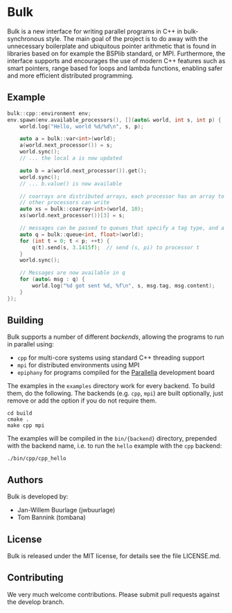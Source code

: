Bulk
====

Bulk is a new interface for writing parallel programs in C++ in bulk-synchronous style. The main goal of the project is to do away with the unnecessary boilerplate and ubiquitous pointer arithmetic that is found in libraries based on for example the BSPlib standard, or MPI. Furthermore, the interface supports and encourages the use of modern C++ features such as smart pointers, range based for loops and lambda functions, enabling safer and more efficient distributed programming.

Example
-------

```cpp
bulk::cpp::environment env;
env.spawn(env.available_processors(), [](auto& world, int s, int p) {
    world.log("Hello, world %d/%d\n", s, p);

    auto a = bulk::var<int>(world);
    a(world.next_processor()) = s;
    world.sync();
    // ... the local a is now updated

    auto b = a(world.next_processor()).get();
    world.sync();
    // ... b.value() is now available

    // coarrays are distributed arrays, each processor has an array to which
    // other processors can write
    auto xs = bulk::coarray<int>(world, 10);
    xs(world.next_processor())[3] = s;

    // messages can be passed to queues that specify a tag type, and a content type
    auto q = bulk::queue<int, float>(world);
    for (int t = 0; t < p; ++t) {
        q(t).send(s, 3.1415f);  // send (s, pi) to processor t
    }
    world.sync();

    // Messages are now available in q
    for (auto& msg : q) {
        world.log("%d got sent %d, %f\n", s, msg.tag, msg.content);
    }
});

```

Building
--------

Bulk supports a number of different *backends*, allowing the programs to run in parallel using:

- `cpp` for multi-core systems using standard C++ threading support
- `mpi` for distributed environments using MPI
- `epiphany` for programs compiled for the [Parallella](http://www.parallella.org) development board

The examples in the `examples` directory work for every backend. To build them, do the following. The backends (e.g. `cpp`, `mpi`) are built optionally, just remove or add the option if you do not require them.

    cd build
    cmake .
    make cpp mpi

The examples will be compiled in the `bin/{backend}` directory, prepended with the backend name, i.e. to run the `hello` example with the `cpp` backend:

    ./bin/cpp/cpp_hello

Authors
-------

Bulk is developed by:

* Jan-Willem Buurlage (jwbuurlage)
* Tom Bannink (tombana)

License
-------

Bulk is released under the MIT license, for details see the file LICENSE.md.

Contributing
------------

We very much welcome contributions. Please submit pull requests against the develop branch.
